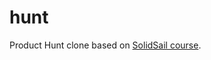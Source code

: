 # hunt

Product Hunt clone based on [SolidSail course](https://www.solidsail.com/courses/product-hunt).
